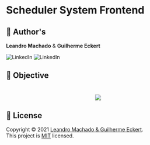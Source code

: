 # Scheduler System Frontend

## 👤 Author's

**Leandro Machado** & **Guilherme Eckert**

<p>
<img alt="LinkedIn" src="https://img.shields.io/badge/-Leandro-333333?style=for-the-badge&logo=Linkedin&logoColor=white=https://www.linkedin.com/in/leandro-miranda-fahur-machado" />
<img alt="LinkedIn" src="http://img.shields.io/badge/-Guilherme-0077B5?style=for-the-badge&logo=Linkedin&logoColor=white&link=https://www.linkedin.com/in/guilherme-eckert" />
</p>

## 🎯 Objective

<h1 align="center">
<img src="https://media.giphy.com/media/EIiJp9cQ3GeEU/giphy.gif">
</h1>

## 📝 License

Copyright © 2021 [Leandro Machado & Guilherme Eckert](https://github.com/leandrofahur).<br />
This project is [MIT](LICENSE) licensed.
